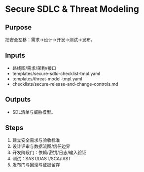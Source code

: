 # Secure SDLC & Threat Modeling

## Purpose

把安全左移：需求→设计→开发→测试→发布。

## Inputs

- 路线图/需求/架构/接口
- templates/secure-sdlc-checklist-tmpl.yaml
- templates/threat-model-tmpl.yaml
- checklists/secure-release-and-change-controls.md

## Outputs

- SDL清单与威胁模型。

## Steps

1. 建立安全需求与验收标准
2. 设计评审与数据流图/信任边界
3. 开发阶段门：依赖/密钥/日志/输入验证
4. 测试：SAST/DAST/SCA/IAST
5. 发布门与回滚与证据留存
